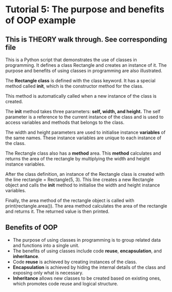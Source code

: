 # Tutorial 5: The purpose and benefits of OOP example

## This is THEORY walk through. See corresponding file

This is a Python script that demonstrates the use of classes in programming. It defines a class Rectangle and creates an instance of it. The purpose and benefits of using classes in programming are also illustrated.

The **Rectangle class** is defined with the class keyword. It has a special method called __init__, which is the constructor method for the class. 

This method is automatically called when a new instance of the class is created. 

The __init__ method takes three parameters: **self, width, and height.** The self parameter is a reference to the current instance of the class and is used to access variables and methods that belongs to the class. 

The width and height parameters are used to initialise instance **variables** of the same names. These instance variables are unique to each instance of the class.

The Rectangle class also has a **method** area. This **method** calculates and returns the area of the rectangle by multiplying the width and height instance variables.

After the class definition, an instance of the Rectangle class is created with the line rectangle = Rectangle(5, 3). This line creates a new Rectangle object and calls the __init__ method to initialise the width and height instance variables.

Finally, the area method of the rectangle object is called with print(rectangle.area()). The area method calculates the area of the rectangle and returns it. The returned value is then printed.

## Benefits of OOP

- The purpose of using classes in programming is to group related data and functions into a single unit.
- The benefits of using classes include code **reuse**, **encapsulation**, and **inheritance**.
- Code **reuse** is achieved by creating instances of the class. 
- **Encapsulation** is achieved by hiding the internal details of the class and exposing only what is necessary. 
- **Inheritance** allows new classes to be created based on existing ones, which promotes code reuse and logical structure.
